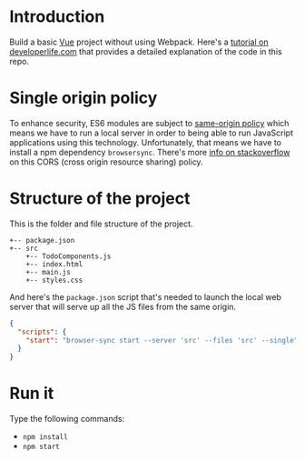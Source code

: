 # Introduction

Build a basic [Vue](https://vuejs.org/v2/guide/) project without
using Webpack. Here's a [tutorial on developerlife.com](
https://developerlife.com/2018/08/15/introduction-to-vue/)
that provides a detailed explanation of the code in this repo.

# Single origin policy

To enhance security, ES6 modules are subject to
[same-origin policy](http://tinyurl.com/jwag3hy)
which means we have to run a local server in order to being able to run
JavaScript applications using this technology. Unfortunately, that means we
have to install a npm dependency `browsersync`. There's more
[info on stackoverflow](https://stackoverflow.com/a/46992592/2085356)
on this CORS (cross origin resource sharing) policy.

# Structure of the project

This is the folder and file structure of the project.

```text
+-- package.json
+-- src
    +-- TodoComponents.js
    +-- index.html
    +-- main.js
    +-- styles.css
```

And here's the `package.json` script that's needed to launch the local web
server that will serve up all the JS files from the same origin.

```json
{
  "scripts": {
    "start": "browser-sync start --server 'src' --files 'src' --single"
  }
}
```

# Run it

Type the following commands:

-   `npm install`
-   `npm start`
